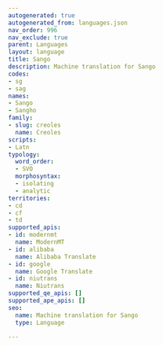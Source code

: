 ```yaml
---
autogenerated: true
autogenerated_from: languages.json
nav_order: 996
nav_exclude: true
parent: Languages
layout: language
title: Sango
description: Machine translation for Sango
codes:
- sg
- sag
names:
- Sango
- Sangho
family:
- slug: creoles
  name: Creoles
scripts:
- Latn
typology:
  word_order:
  - SVO
  morphosyntax:
  - isolating
  - analytic
territories:
- cd
- cf
- td
supported_apis:
- id: modernmt
  name: ModernMT
- id: alibaba
  name: Alibaba Translate
- id: google
  name: Google Translate
- id: niutrans
  name: Niutrans
supported_qe_apis: []
supported_ape_apis: []
seo:
  name: Machine translation for Sango
  type: Language

---
```


